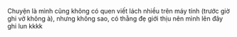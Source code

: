 Chuyện là mình cũng không có quen viết lách nhiều trên máy tính (trước giờ ghi vở không à), nhưng không sao, có thằng đẹ giới thịu nên mình lên đây ghi lun kkkk 